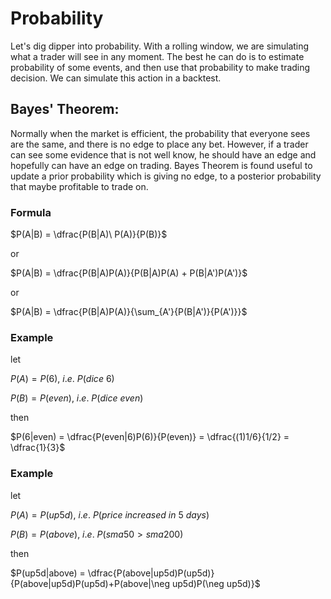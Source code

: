 # Probability

Let's dig dipper into probability. With a rolling window, we are simulating what a trader will see in any moment. The best he can do is to estimate probability of some events, and then use that probability to make trading decision. We can simulate this action in a backtest. 


## Bayes' Theorem:

Normally when the market is efficient, the probability that everyone sees are the same, and there is no edge to place any bet. However, if a trader can see some evidence that is not well know, he should have an edge and hopefully can have an edge on trading. Bayes Theorem is found useful to update a prior probability which is giving no edge, to a posterior probability that maybe profitable to trade on.

### Formula

$P(A|B) = \dfrac{P(B|A)\ P(A)}{P(B)}$

or

$P(A|B) = \dfrac{P(B|A)P(A)}{P(B|A)P(A) + P(B|A')P(A')}$

or

$P(A|B) = \dfrac{P(B|A)P(A)}{\sum_{A'}{P(B|A')}{P(A')}}$

### Example
let

$P(A) =P(6),\ i.e.\ P(dice\ 6)$

$P(B) =P(even),\ i.e.\ P(dice\ even)$

then 

$P(6|even) = \dfrac{P(even|6)P(6)}{P(even)} = \dfrac{(1)1/6}{1/2} = \dfrac{1}{3}$

### Example
let

$P(A) =P(up5d),\ i.e.\ P(price\ increased\ in\ 5\ days)$

$P(B) =P(above),\ i.e.\ P(sma50 > sma200)$

then 

$P(up5d|above) = \dfrac{P(above|up5d)P(up5d)}{P(above|up5d)P(up5d)+P(above|\neg up5d)P(\neg up5d)}$
